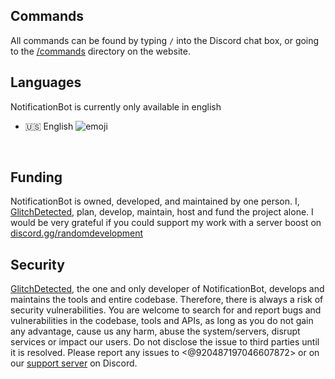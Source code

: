 ## Commands
All commands can be found by typing `/` into the Discord chat box, or going to the [/commands](/commands) directory on the website.

## Languages
NotificationBot is currently only available in english
- 🇺🇸 English ![emoji](https://img.shields.io/badge/dynamic/json?color=green&label=hr&style=flat&logo=crowdin&query=%24.progress.3.data.approvalProgress&url=https%3A%2F%2Fbadges.awesome-en.com%2Fstats-15336720-606257.json)
<br />

## Funding
NotificationBot is owned, developed, and maintained by one person. I, [GlitchDetected](https://www.youtube.com/embed/dQw4w9WgXcQ), plan, develop, maintain, host and fund the project alone. I would be very grateful if you could support my work with a server boost on [discord.gg/randomdevelopment](https://discord.gg/GNdJMJCBdu)

## Security
[GlitchDetected](https://discord.gg/GNdJMJCBdu), the one and only developer of NotificationBot, develops and maintains the tools and entire codebase. Therefore, there is always a risk of security vulnerabilities. You are welcome to search for and report bugs and vulnerabilities in the codebase, tools and APIs, as long as you do not gain any advantage, cause us any harm, abuse the system/servers, disrupt services or impact our users. Do not disclose the issue to third parties until it is resolved. Please report any issues to <@920487197046607872> or on our [support server](https://discord.gg/GNdJMJCBdu) on Discord.
